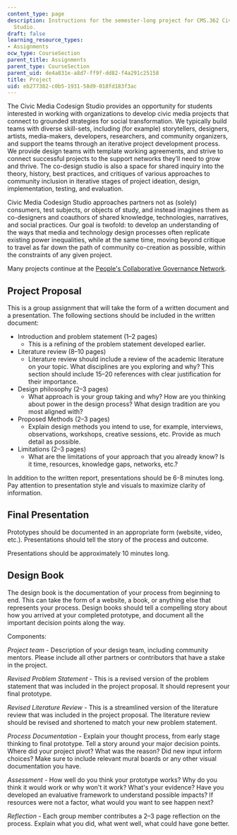 ```yaml
---
content_type: page
description: Instructions for the semester-long project for CMS.362 Civic Media Codesign
  Studio.
draft: false
learning_resource_types:
- Assignments
ocw_type: CourseSection
parent_title: Assignments
parent_type: CourseSection
parent_uid: de4a831e-a8d7-ff9f-dd82-f4a291c25158
title: Project
uid: eb277382-c0b5-1931-58d9-018fd183f3ac
---
```

The Civic Media Codesign Studio provides an opportunity for students interested in working with organizations to develop civic media projects that connect to grounded strategies for social transformation. We typically build teams with diverse skill-sets, including (for example) storytellers, designers, artists, media-makers, developers, researchers, and community organizers, and support the teams through an iterative project development process. We provide design teams with template working agreements, and strive to connect successful projects to the support networks they’ll need to grow and thrive. The co-design studio is also a space for shared inquiry into the theory, history, best practices, and critiques of various approaches to community inclusion in iterative stages of project ideation, design, implementation, testing, and evaluation.

Civic Media Codesign Studio approaches partners not as (solely) consumers, test subjects, or objects of study, and instead imagines them as co-designers and coauthors of shared knowledge, technologies, narratives, and social practices. Our goal is twofold: to develop an understanding of the ways that media and technology design processes often replicate existing power inequalities, while at the same time, moving beyond critique to travel as far down the path of community co-creation as possible, within the constraints of any given project.

Many projects continue at the [People's Collaborative Governance Network](https://collabgov.mit.edu/). 

## Project Proposal

This is a group assignment that will take the form of a written document and a presentation. The following sections should be included in the written document:

- Introduction and problem statement (1–2 pages)
    - This is a refining of the problem statement developed earlier.
- Literature review (8–10 pages)
    - Literature review should include a review of the academic literature on your topic. What disciplines are you exploring and why? This section should include 15–20 references with clear justification for their importance.
- Design philosophy (2–3 pages)
    - What approach is your group taking and why? How are you thinking about power in the design process? What design tradition are you most aligned with?
- Proposed Methods (2–3 pages)
    - Explain design methods you intend to use, for example, interviews, observations, workshops, creative sessions, etc. Provide as much detail as possible.
- Limitations (2–3 pages)
    - What are the limitations of your approach that you already know? Is it time, resources, knowledge gaps, networks, etc.?

In addition to the written report, presentations should be 6-8 minutes long. Pay attention to presentation style and visuals to maximize clarity of information.

## Final Presentation

Prototypes should be documented in an appropriate form (website, video, etc.). Presentations should tell the story of the process and outcome.

Presentations should be approximately 10 minutes long.

## Design Book

The design book is the documentation of your process from beginning to end. This can take the form of a website, a book, or anything else that represents your process. Design books should tell a compelling story about how you arrived at your completed prototype, and document all the important decision points along the way.

Components:

*Project team* - Description of your design team, including community mentors. Please include all other partners or contributors that have a stake in the project.

*Revised Problem Statement* - This is a revised version of the problem statement that was included in the project proposal. It should represent your final prototype.

*Revised Literature Review* - This is a streamlined version of the literature review that was included in the project proposal. The literature review should be revised and shortened to match your new problem statement.

*Process Documentation* - Explain your thought process, from early stage thinking to final prototype. Tell a story around your major decision points. Where did your project pivot? What was the reason? Did new input inform choices? Make sure to include relevant mural boards or any other visual documentation you have.

*Assessment* - How well do you think your prototype works? Why do you think it would work or why won't it work? What's your evidence? Have you developed an evaluative framework to understand possible impacts? If resources were not a factor, what would you want to see happen next?

*Reflection* - Each group member contributes a 2–3 page reflection on the process. Explain what you did, what went well, what could have gone better.